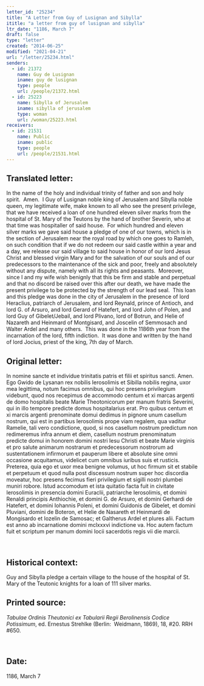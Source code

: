 ```yaml
---
letter_id: "25234"
title: "A Letter from Guy of Lusignan and Sibylla"
ititle: "a letter from guy of lusignan and sibylla"
ltr_date: "1186, March 7"
draft: false
type: "letter"
created: "2014-06-25"
modified: "2021-04-21"
url: "/letter/25234.html"
senders:
  - id: 21372
    name: Guy de Lusignan
    iname: guy de lusignan
    type: people
    url: /people/21372.html
  - id: 25223
    name: Sibylla of Jerusalem
    iname: sibylla of jerusalem
    type: woman
    url: /woman/25223.html
receivers:
  - id: 21531
    name: Public
    iname: public
    type: people
    url: /people/21531.html
---
```

<h2> Translated letter:</h2><p>In the name of the holy and individual trinity of father and son and holy spirit.&nbsp; Amen.&nbsp; I Guy of Lusignan noble king of Jerusalem and Sibylla noble queen, my legitimate wife, make known to all who see the present privilege, that we have received a loan of one hundred eleven silver marks from the hospital of St. Mary of the Teutons by the hand of brother Severin, who at that time was hospitaller of said house.&nbsp; For which hundred and eleven silver marks we gave said house a pledge of one of our towns, which is in the section of Jerusalem near the royal road by which one goes to Ramleh, on such condition that if we do not redeem our said castle within a year and a day, we release our said village to said house in honor of our lord Jesus Christ and blessed virgin Mary and for the salvation of our souls and of our predecessors to the maintenance of the sick and poor, freely and absolutely without any dispute, namely with all its rights and peasants.&nbsp; Moreover, since I and my wife wish benignly that this be firm and stable and perpetual and that no discord be raised over this after our death, we have made the present privilege to be protected by the strength of our lead seal.&nbsp; This loan and this pledge was done in the city of Jerusalem in the presence of lord Heraclius, patriarch of Jerusalem, and lord Reynald, prince of Antioch, and lord G. of Arsuro, and lord Gerard of Hatefert, and lord John of Polen, and lord Guy of Gibelet/Jebail, and lord Plivano, lord of Botrun, and Helie of Nazareth and Heinmard of Montgisard, and Joscelin of Semmosach and Walter Ardel and many others.&nbsp; This was done in the 1186th year from the incarnation of the lord, fifth indiction.&nbsp; It was done and written by the hand of lord Jocius, priest of the king, 7th day of March.&nbsp;</p><h2 class="mt-4"> Original letter:</h2><p>In nomine sancte et individue trinitatis patris et filii et spiritus sancti. Amen. Ego Gwido de Lysanan rex nobilis Ierosolimis et Sibilla nobilis regina, uxor mea legittima, notum facimus omnibus, qui hoc presens privilegium videbunt, quod nos recepimus de accommodo centum et xi marcas argenti de domo hospitalis beate Marie Theotonicorum per manum fratris Severini, qui in illo tempore predicte domus hospitalarius erat. Pro quibus centum et xi marcis argenti prenominate domui dedimus in pignore unum casellum nostrum, qui est in partibus Ierosolimis prope viam regalem, qua vaditur Ramelie, tali vero condictione, quod, si nos casellum nostrum predictum non redimeremus infra annum et diem, casellum nostrum prenominatum predicte domui in honorem domini nostri Iesu Christi et beate Marie virginis et pro salute animarum nostrarum et predecessorum nostrorum ad sustentationem infirmorum et pauperum libere et absolute sine omni occasione acquitamus, vi­delicet cum omnibus iuribus suis et rusticis. Preterea, quia ego et uxor mea benigne volumus, ut hoc firmum sit et stabile et perpetuum et quod nulla post discessum nostrum super hoc discordia moveatur, hoc presens fecimus fieri privilegium et sigilli nostri plumbei muniri robore. Istud accomodum et ista quitatio facta fuit in civitate Ierosolimis in presencia domini Euraclii, patriarche Ierosolimis, et domini Renaldi principis Anthiochie, et domini G. de Arsuro, et domini Gerhardi de Hatefert, et domini Iohannis Poleni, et do­mini Guidonis de Gibelet, et domini Pluviani, domini de Boteron, et Helie de Nasareth et Heinmardi de Mongisardo et Iozelin de Samosac; et Galtherus Ardel et plures alii. Factum est anno ab incarnatione domini mclxxxvi indictione va. Hoc autem factum fuit et scriptum per manum domini Iocii sacerdotis regis vii die marcii.</p><p>&nbsp;</p><h2 class="mt-4"> Historical context:</h2><p>Guy and Sibylla pledge a certain village to the house of the hospital of St. Mary of the Teutonic knights for a loan of 111 silver marks.&nbsp;</p><h2 class="mt-4"> Printed source:</h2><p><i>Tabulae Ordinis Theutonici ex Tabularii Regii Berolinensis Codice Potissimum</i>, ed. Ernestus Strehlke (Berlin:&nbsp; Weidmann, 1869), 18, #20. RRH #650.</p><p>&nbsp;</p><h2 class="mt-4"> Date:</h2>1186, March 7